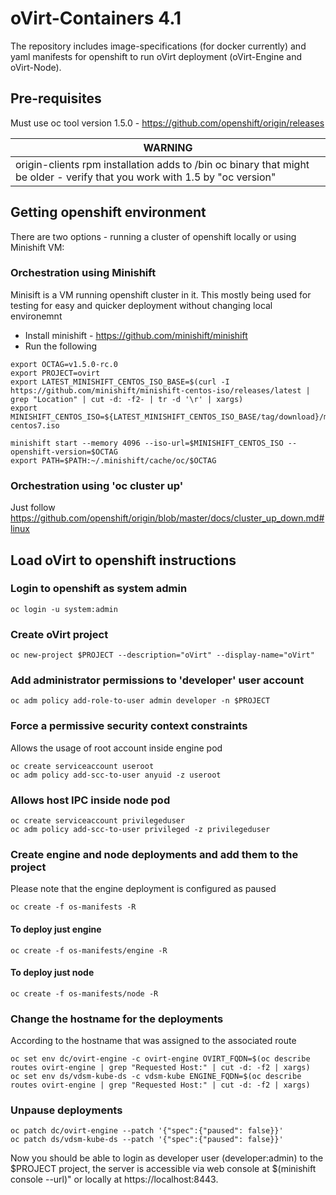 # oVirt-Containers 4.1
The repository includes image-specifications (for docker currently) and yaml
manifests for openshift to run oVirt deployment (oVirt-Engine and oVirt-Node).

## Pre-requisites
Must use oc tool version 1.5.0 - https://github.com/openshift/origin/releases

| WARNING |
| ---- |
| origin-clients rpm installation adds to /bin oc binary that might be older - verify that you work with 1.5 by "oc version" |

## Getting openshift environment
There are two options - running a cluster of openshift locally or using
Minishift VM:
### Orchestration using Minishift
Minisift is a VM running openshift cluster in it. This mostly being used for
testing for easy and quicker deployment without changing local environemnt
- Install minishift - https://github.com/minishift/minishift
- Run the following

```
export OCTAG=v1.5.0-rc.0
export PROJECT=ovirt
export LATEST_MINISHIFT_CENTOS_ISO_BASE=$(curl -I https://github.com/minishift/minishift-centos-iso/releases/latest | grep "Location" | cut -d: -f2- | tr -d '\r' | xargs)
export MINISHIFT_CENTOS_ISO=${LATEST_MINISHIFT_CENTOS_ISO_BASE/tag/download}/minishift-centos7.iso

minishift start --memory 4096 --iso-url=$MINISHIFT_CENTOS_ISO --openshift-version=$OCTAG
export PATH=$PATH:~/.minishift/cache/oc/$OCTAG
```
### Orchestration using 'oc cluster up'
Just follow https://github.com/openshift/origin/blob/master/docs/cluster_up_down.md#linux

## Load oVirt to openshift instructions
### Login to openshift as system admin
```
oc login -u system:admin
```

### Create oVirt project
```
oc new-project $PROJECT --description="oVirt" --display-name="oVirt"
```

### Add administrator permissions to 'developer' user account
```
oc adm policy add-role-to-user admin developer -n $PROJECT
```

### Force a permissive security context constraints
Allows the usage of root account inside engine pod
```
oc create serviceaccount useroot
oc adm policy add-scc-to-user anyuid -z useroot
```

### Allows host IPC inside node pod
```
oc create serviceaccount privilegeduser
oc adm policy add-scc-to-user privileged -z privilegeduser
```

### Create engine and node deployments and add them to the project
Please note that the engine deployment is configured as paused
```
oc create -f os-manifests -R
```

#### To deploy just engine
```
oc create -f os-manifests/engine -R
```

#### To deploy just node
```
oc create -f os-manifests/node -R
```

### Change the hostname for the deployments
According to the hostname that was assigned to the associated route
```
oc set env dc/ovirt-engine -c ovirt-engine OVIRT_FQDN=$(oc describe routes ovirt-engine | grep "Requested Host:" | cut -d: -f2 | xargs)
oc set env ds/vdsm-kube-ds -c vdsm-kube ENGINE_FQDN=$(oc describe routes ovirt-engine | grep "Requested Host:" | cut -d: -f2 | xargs)
```

### Unpause deployments
```
oc patch dc/ovirt-engine --patch '{"spec":{"paused": false}}'
oc patch ds/vdsm-kube-ds --patch '{"spec":{"paused": false}}'
```

Now you should be able to login as developer user (developer:admin) to the
$PROJECT project, the server is accessible via web console at
$(minishift console --url)" or locally at https://localhost:8443.
